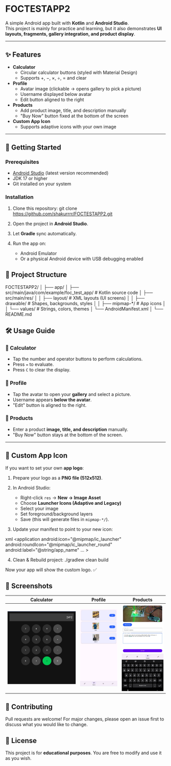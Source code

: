 # FOCTESTAPP2 

A simple Android app built with **Kotlin** and **Android Studio**.  
This project is mainly for practice and learning, but it also demonstrates **UI layouts, fragments, gallery integration, and product display**.

---

## ✨ Features

- **Calculator**
  - Circular calculator buttons (styled with Material Design)
  - Supports +, −, ×, ÷, = and clear
- **Profile**
  - Avatar image (clickable → opens gallery to pick a picture)
  - Username displayed below avatar
  - Edit button aligned to the right
- **Products**
  - Add product image, title, and description manually
  - "Buy Now" button fixed at the bottom of the screen
- **Custom App Icon**
  - Supports adaptive icons with your own image

---

## 🚀 Getting Started

### Prerequisites
- [Android Studio](https://developer.android.com/studio) (latest version recommended)  
- JDK 17 or higher  
- Git installed on your system  

### Installation
1. Clone this repository:
   git clone https://github.com/shakurrrr/FOCTESTAPP2.git


2. Open the project in **Android Studio**.
3. Let **Gradle** sync automatically.
4. Run the app on:

   * Android Emulator
   * Or a physical Android device with USB debugging enabled

## 📂 Project Structure


FOCTESTAPP2/
│
├── app/
│   ├── src/main/java/com/example/foc_test_app/   # Kotlin source code
│   ├── src/main/res/
│   │   ├── layout/       # XML layouts (UI screens)
│   │   ├── drawable/     # Shapes, backgrounds, styles
│   │   ├── mipmap-*/     # App icons
│   │   └── values/       # Strings, colors, themes
│   └── AndroidManifest.xml
│
└── README.md



## 🛠️ Usage Guide

### 🔢 Calculator

* Tap the number and operator buttons to perform calculations.
* Press `=` to evaluate.
* Press `C` to clear the display.

### 👤 Profile

* Tap the avatar to open your **gallery** and select a picture.
* Username appears **below the avatar**.
* "Edit" button is aligned to the right.

### 🛒 Products

* Enter a product **image, title, and description** manually.
* "Buy Now" button stays at the bottom of the screen.

---

## 🎨 Custom App Icon

If you want to set your own **app logo**:

1. Prepare your logo as a **PNG file (512x512)**.
2. In Android Studio:

   * Right-click `res` → **New → Image Asset**
   * Choose **Launcher Icons (Adaptive and Legacy)**
   * Select your image
   * Set foreground/background layers
   * Save (this will generate files in `mipmap-*/`).
3. Update your manifest to point to your new icon:

xml
<application
    android:icon="@mipmap/ic_launcher"
    android:roundIcon="@mipmap/ic_launcher_round"
    android:label="@string/app_name"
    ... >

4. Clean & Rebuild project:
   ./gradlew clean build

Now your app will show the custom logo. ✅


## 📸 Screenshots

| Calculator                                     | Profile                                  | Products                                   |
| ---------------------------------------------- | ---------------------------------------- | ------------------------------------------ |
| ![Calculator](app/CALC.jpg) | ![Profile](app/PROFILE.jpg) | ![Products](app/PRODUCT.jpg) |




## 🤝 Contributing

Pull requests are welcome!
For major changes, please open an issue first to discuss what you would like to change.


## 📜 License

This project is for **educational purposes**.
You are free to modify and use it as you wish.
